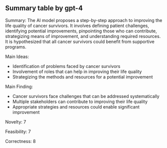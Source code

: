 ## Summary table by gpt-4
Summary: 
The AI model proposes a step-by-step approach to improving the life quality of cancer survivors. It involves defining patient challenges, identifying potential improvements, pinpointing those who can contribute, strategizing means of improvement, and understanding required resources. It is hypothesized that all cancer survivors could benefit from supportive programs. 

Main Ideas: 
- Identification of problems faced by cancer survivors
- Involvement of roles that can help in improving their life quality
- Strategizing the methods and resources for a potential improvement

Main Finding: 
- Cancer survivors face challenges that can be addressed systematically
- Multiple stakeholders can contribute to improving their life quality
- Appropriate strategies and resources could enable significant improvement

Novelty: 7

Feasibility: 7

Correctness: 8